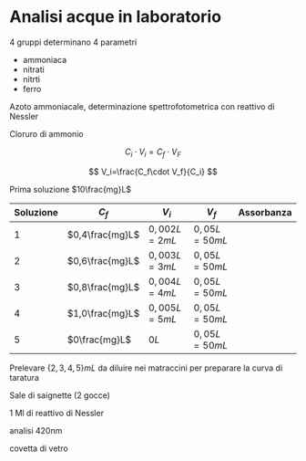 # Analisi acque  in laboratorio

4 gruppi determinano 4 parametri

* ammoniaca
* nitrati
* nitrti
* ferro


Azoto ammoniacale, determinazione spettrofotometrica con reattivo di Nessler

Cloruro di ammonio


$$
C_i\cdot V_i = C_f \cdot V_F
$$

$$
V_i=\frac{C_f\cdot V_f}{C_i}
$$

Prima soluzione $10\frac{mg}L$


|Soluzione|$C_f$|$V_i$|$V_f$|Assorbanza|
|---|---|---|---|---|
|1|$0,4\frac{mg}L$|$0,002L=2mL$|$0,05L=50mL$|
|2|$0,6\frac{mg}L$|$0,003L=3mL$|$0,05L=50mL$|
|3|$0,8\frac{mg}L$|$0,004L=4mL$|$0,05L=50mL$|
|4|$1,0\frac{mg}L$|$0,005L=5mL$|$0,05L=50mL$|
|5|$0\frac{mg}L$|$0L$|$0,05L=50mL$|

Prelevare $\{2,3,4,5\}mL$ da diluire nei matraccini per preparare la curva di taratura

Sale di saignette (2 gocce)

1 Ml di reattivo di Nessler

analisi 420nm

covetta di vetro
<!--stackedit_data:
eyJoaXN0b3J5IjpbMTE5MzgwODE0OSwtMTIxNzAzMTY1MSwzMj
MxODU5NywxMzY5NTYzMjgyLDQ4NTM4MTIwOCw2NDY0MzI5Mzhd
fQ==
-->